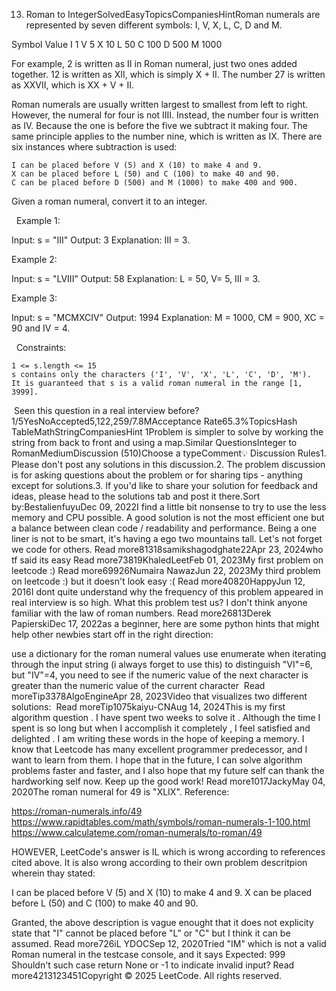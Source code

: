 13. Roman to IntegerSolvedEasyTopicsCompaniesHintRoman numerals are represented by seven different symbols: I, V, X, L, C, D and M.

Symbol       Value
I             1
V             5
X             10
L             50
C             100
D             500
M             1000

For example, 2 is written as II in Roman numeral, just two ones added together. 12 is written as XII, which is simply X + II. The number 27 is written as XXVII, which is XX + V + II.

Roman numerals are usually written largest to smallest from left to right. However, the numeral for four is not IIII. Instead, the number four is written as IV. Because the one is before the five we subtract it making four. The same principle applies to the number nine, which is written as IX. There are six instances where subtraction is used:


	I can be placed before V (5) and X (10) to make 4 and 9. 
	X can be placed before L (50) and C (100) to make 40 and 90. 
	C can be placed before D (500) and M (1000) to make 400 and 900.


Given a roman numeral, convert it to an integer.

 
Example 1:

Input: s = "III"
Output: 3
Explanation: III = 3.


Example 2:

Input: s = "LVIII"
Output: 58
Explanation: L = 50, V= 5, III = 3.


Example 3:

Input: s = "MCMXCIV"
Output: 1994
Explanation: M = 1000, CM = 900, XC = 90 and IV = 4.


 
Constraints:


	1 <= s.length <= 15
	s contains only the characters ('I', 'V', 'X', 'L', 'C', 'D', 'M').
	It is guaranteed that s is a valid roman numeral in the range [1, 3999].

 Seen this question in a real interview before?1/5YesNoAccepted5,122,259/7.8MAcceptance Rate65.3%TopicsHash TableMathStringCompaniesHint 1Problem is simpler to solve by working the string from back to front and using a map.Similar QuestionsInteger to RomanMediumDiscussion (510)Choose a typeComment💡 Discussion Rules1. Please don't post any solutions in this discussion.2. The problem discussion is for asking questions about the problem or for sharing tips - anything except for solutions.3. If you'd like to share your solution for feedback and ideas, please head to the solutions tab and post it there.Sort by:BestalienfuyuDec 09, 2022I find a little bit nonsense to try to use the less memory and CPU possible. A good solution is not the most efficient one but a balance between clean code / readability and performance. Being a one liner is not to be smart, it's having a ego two mountains tall. Let's not forget we code for others. Read more81318samikshagodghate22Apr 23, 2024who tf said its easy Read more73819KhaledLeetFeb 01, 2023My first problem on leetcode :) Read more69926Numaira NawazJun 22, 2023My third problem on leetcode :)
but it doesn't look easy :( Read more40820HappyJun 12, 2016I dont quite understand why the frequency of this problem appeared in real interview is so high.
What this problem test us?
I don't think anyone familiar with the law of roman numbers. Read more26813Derek PapierskiDec 17, 2022as a beginner, here are some python hints that might help other newbies start off in the right direction:

use a dictionary for the roman numeral values
use enumerate when iterating through the input string (i always forget to use this)
to distinguish "VI"=6, but "IV"=4, you need to see if the numeric value of the next character is greater than the numeric value of the current character
 Read moreTip3378AlgoEngineApr 28, 2023Video that visualizes two different solutions:
 Read moreTip1075kaiyu-CNAug 14, 2024This is my first algorithm question . I have spent two weeks to solve it . Although the time I spent is so long but when I accomplish it completely , I feel satisfied and delighted . I am writing these words in the hope of keeping a memory. I know that Leetcode has many excellent programmer predecessor, and I want to learn from them. I hope that in the future, I can solve algorithm problems faster and faster, and I also hope that my future self can thank the hardworking self now. Keep up the good work! Read more1017JackyMay 04, 2020The roman numeral for 49 is "XLIX".
Reference:

https://roman-numerals.info/49
https://www.rapidtables.com/math/symbols/roman-numerals-1-100.html
https://www.calculateme.com/roman-numerals/to-roman/49

HOWEVER, LeetCode's answer is IL which is wrong according to references cited above. It is also wrong according to their own problem descritpion wherein thay stated:

I can be placed before V (5) and X (10) to make 4 and 9.
X can be placed before L (50) and C (100) to make 40 and 90.

Granted, the above description is vague enought that it does not explicity state that "I" cannot be placed before "L" or "C" but I think it can be assumed. Read more726iL YDOCSep 12, 2020Tried "IM" which is not a valid Roman numeral in the testcase console, and it says Expected: 999
Shouldn't such case return None or -1 to indicate invalid input? Read more4213123451Copyright © 2025 LeetCode. All rights reserved.